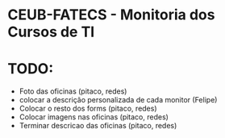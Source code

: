 # CEUB-FATECS - Monitoria dos Cursos de TI

# TODO:
* Foto das oficinas (pitaco, redes)
* colocar a descrição personalizada de cada monitor (Felipe)
* Colocar o resto dos forms (pitaco, redes)
* Colocar imagens nas oficinas (pitaco, redes)
* Terminar descricao das oficinas (pitaco, redes)